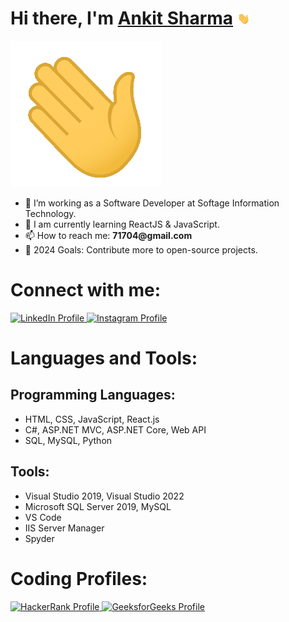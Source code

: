 <h1> Hi there, I'm <a href="https://www.linkedin.com/in/ankit-sharma-06427b1a1" target="_blank">Ankit Sharma</a> 
    <img src="https://raw.githubusercontent.com/ABSphreak/ABSphreak/master/gifs/Hi.gif" width="4%"></h1>

<a href="https://github.com/ankitvip" target="_blank">
    <img src="https://raw.githubusercontent.com/ABSphreak/ABSphreak/master/gifs/Hi.gif" style="max-width: 100%; display: inline-block;" alt="GitHub Profile">
</a>

<ul>
    <li>🌱 I’m working as a Software Developer at Softage Information Technology.</li>
    <li>💬 I am currently learning ReactJS & JavaScript.</li>
    <li>📫 How to reach me: <strong>71704@gmail.com</strong></li>
    <li>🥅 2024 Goals: Contribute more to open-source projects.</li>
</ul>

<h1>Connect with me:</h1>
<a href="https://www.linkedin.com/in/ankit-sharma-06427b1a1/" target="_blank">
    <img src="https://media.licdn.com/dms/image/C510BAQEzckjsySdXVw/company-logo_100_100/0?e=2159024400&v=beta&t=L0i_bLOuW3liVxqMGWTTLFcfA7g9j8VAWtg88UfR2b8" width="40" alt="LinkedIn Profile" />
</a>
<a href="https://www.instagram.com/ankit_sharma_4318/" target="_blank">
    <img src="https://store-images.s-microsoft.com/image/apps.58521.13510798887167234.713cc0e4-e4a7-4f7c-8cde-9c6a53872b1d.539a5fdf-76a3-486f-bb0f-d2dce82923cc?mode=scale&q=90&h=200&w=200&background=%230078D7" width="40" alt="Instagram Profile" />
</a>

<h1>Languages and Tools:</h1>

<h2>Programming Languages:</h2>
<ul>
    <li>HTML, CSS, JavaScript, React.js</li>
    <li>C#, ASP.NET MVC, ASP.NET Core, Web API</li>
    <li>SQL, MySQL, Python</li>    
</ul>

<h2>Tools:</h2>
<ul>
    <li>Visual Studio 2019, Visual Studio 2022</li>
    <li>Microsoft SQL Server 2019, MySQL</li>
    <li>VS Code</li> 
    <li>IIS Server Manager</li>
    <li>Spyder</li>    
</ul>

<h1>Coding Profiles:</h1>
<a href="https://www.hackerrank.com/as71704" target="_blank">
    <img src="https://info.hackerrank.com/rs/487-WAY-049/images/Podcast-ChannelCover-Final.jpg" width="40" alt="HackerRank Profile" />
</a>
<a href="https://auth.geeksforgeeks.org/edit-profile.php" target="_blank">
    <img src="https://media.geeksforgeeks.org/wp-content/cdn-uploads/20190710102234/download3.png" width="40" alt="GeeksforGeeks Profile">
</a>
